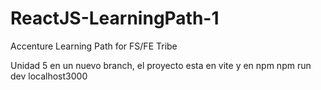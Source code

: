# ReactJS-LearningPath-1
Accenture Learning Path for FS/FE Tribe

Unidad 5  en un nuevo branch, 
el proyecto esta en vite y en npm
npm run dev
localhost3000
